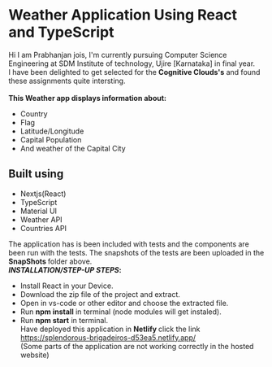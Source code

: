 # Weather Application Using React and TypeScript

Hi I am Prabhanjan jois, I'm currently pursuing Computer Science Engineering at SDM Institute of technology, Ujire [Karnataka] in final year.\
I have been delighted to get selected for the <b>Cognitive Clouds's</b> and found these assignments quite intersting.
\
\
<b>This Weather app displays information about:</b>
* Country
* Flag
* Latitude/Longitude 
* Capital Population
* And weather of the Capital City

## Built using

- Nextjs(React)
- TypeScript
- Material UI
- Weather API
- Countries API

The application has is been included with tests and the components are been run with the tests. The snapshots of the tests are been uploaded in the <b> SnapShots </b> folder above.
\
<b>_INSTALLATION/STEP-UP STEPS_:</b>
* Install React in your Device.
* Download the zip file of the project and extract.
* Open in vs-code or other editor and choose the extracted file.
* Run <b>npm install</b> in terminal (node modules will get instaled).
* Run <b>npm start</b> in terminal.
\
Have deployed this application in <b> Netlify </b> click the link https://splendorous-brigadeiros-d53ea5.netlify.app/
\
(Some parts of the application are not working correctly in the hosted website)





